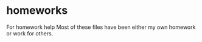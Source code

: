 # homeworks
For homework help
Most of these files have been either my own homework or work for others.


